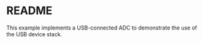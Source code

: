 # README

This example implements a USB-connected ADC
to demonstrate the use of the USB device stack.

